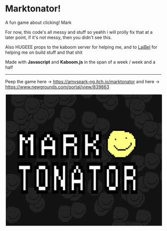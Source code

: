 # Marktonator!

A fun game about clicking! Mark

For now, this code's all messy and stuff so yeahh i will prolly fix that at a later point, if it's not messy, then you didn't see this.

Also HUGEEE props to the kaboom server for helping me, and to [LajBel](lajbel.land) for helping me on build stuff and that shit

Made with **Javascript** and **Kaboom.js** in the span of a week / week and a half

<hr>

Peep the game here -> https://amyspark-ng.itch.io/marktonator and here -> https://www.newgrounds.com/portal/view/839863

<img style = "border: white solid 2px " src = "./sprites/marktonator.png">

